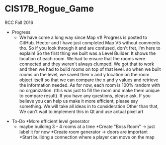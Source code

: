 # CIS17B_Rogue_Game
RCC Fall 2016 
* Progress
  * We have come a long way since Map v1! Progress is posted to GitHub. Hector and I have just completed Map V5 without comments tho.
   So if you look through it and are confused, don't fret, i'm here to explain! So the first thing we built was a Level Builder.
   It shows the location of each room. We had to ensure that the rooms were connected and they weren't always clumped. We got that to work
   and then we had to build rooms on top of that level. so when we built rooms on the level, we saved their x and y location on the room 
   object itself so that we can compare the x and y values and retrieve the information needed.
   As for now, each room is 100% random with no organization. (this was just to fill the room and make them unique to compare result).
   If you have any questions, please ask.
   If you believe you can help us make it more efficient, please say something. We will take all ideas in to consideration
   Other than that, We can't wait to implement this in Qt and use actual pixel art
 - To-Do
  *More efficient level generator
    - maybe building 3 - 4 rooms at a time
  *Create "Boss Room" -> just label it for now
  *Create room generator -> doors are important
  *Start builidng a connection where a player can move on the map
